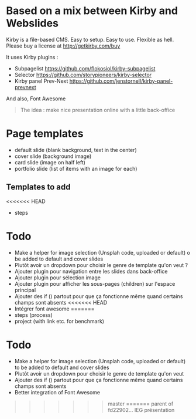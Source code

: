 # Based on a mix between Kirby and Webslides

Kirby is a file-based CMS.
Easy to setup. Easy to use. Flexible as hell.
Please buy a license at <http://getkirby.com/buy>

It uses Kirby plugins : 

- Subpagelist <https://github.com/flokosiol/kirby-subpagelist>
- Selector <https://github.com/storypioneers/kirby-selector>
- Kirby panel Prev-Next <https://github.com/jenstornell/kirby-panel-prevnext>

And also, Font Awesome

> The idea : make nice presentation online with a little back-office

# Page templates 

- default slide (blank background, text in the center)
- cover slide (background image)
- card slide (image on half left)
- portfolio slide (list of items with an image for each) 

## Templates to add 

<<<<<<< HEAD
- steps 

# Todo 

- Make a helper for image selection (Unsplah code, uploaded or default) o be added to default and cover slides 
- Plutôt avoir un dropdown pour choisir le genre de template qu'on veut ?
- Ajouter plugin pour navigation entre les slides dans back-office 
- Ajouter plugin pour sélection image 
- Ajouter plugin pour afficher les sous-pages (children) sur l'espace principal 
- Ajouter des if () partout pour que ça fonctionne même quand certains champs sont absents 
<<<<<<< HEAD
- Intégrer font awesome 
=======
- steps (process)
- project (with link etc. for benchmark)

# Todo 

- Make a helper for image selection (Unsplah code, uploaded or default) to be added to default and cover slides 
- Plutôt avoir un dropdown pour choisir le genre de template qu'on veut 
- Ajouter des if () partout pour que ça fonctionne même quand certains champs sont absents
- Better integration of Font Awesome

>>>>>>> master
=======
>>>>>>> parent of fd22902... IEG présentation
